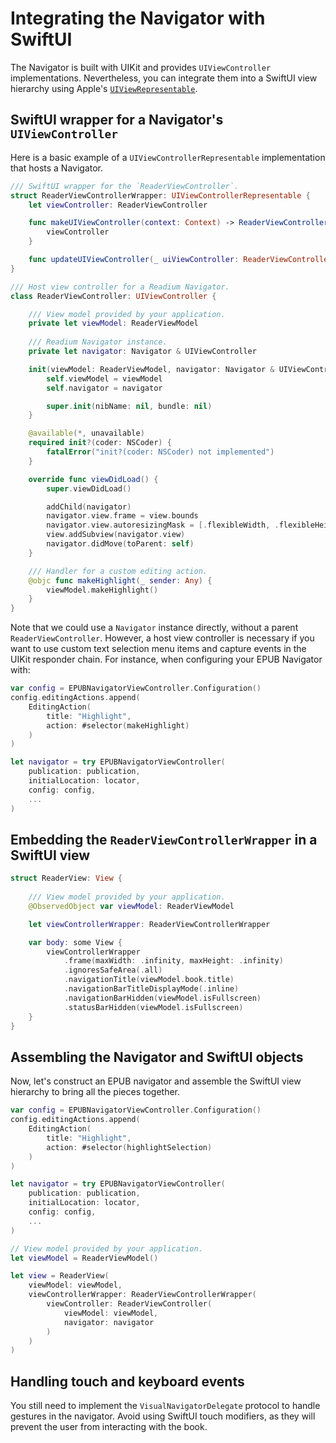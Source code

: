 # Integrating the Navigator with SwiftUI

The Navigator is built with UIKit and provides `UIViewController` implementations. Nevertheless, you can integrate them into a SwiftUI view hierarchy using Apple's [`UIViewRepresentable`](https://developer.apple.com/documentation/swiftui/uiviewrepresentable).

## SwiftUI wrapper for a Navigator's `UIViewController`

Here is a basic example of a `UIViewControllerRepresentable` implementation that hosts a Navigator.

```swift
/// SwiftUI wrapper for the `ReaderViewController`.
struct ReaderViewControllerWrapper: UIViewControllerRepresentable {
    let viewController: ReaderViewController

    func makeUIViewController(context: Context) -> ReaderViewController {
        viewController
    }

    func updateUIViewController(_ uiViewController: ReaderViewController, context: Context) {}
}

/// Host view controller for a Readium Navigator.
class ReaderViewController: UIViewController {

    /// View model provided by your application.
    private let viewModel: ReaderViewModel
    
    /// Readium Navigator instance.
    private let navigator: Navigator & UIViewController

    init(viewModel: ReaderViewModel, navigator: Navigator & UIViewController) {
        self.viewModel = viewModel
        self.navigator = navigator

        super.init(nibName: nil, bundle: nil)
    }

    @available(*, unavailable)
    required init?(coder: NSCoder) {
        fatalError("init?(coder: NSCoder) not implemented")
    }

    override func viewDidLoad() {
        super.viewDidLoad()

        addChild(navigator)
        navigator.view.frame = view.bounds
        navigator.view.autoresizingMask = [.flexibleWidth, .flexibleHeight]
        view.addSubview(navigator.view)
        navigator.didMove(toParent: self)
    }

    /// Handler for a custom editing action.
    @objc func makeHighlight(_ sender: Any) {
        viewModel.makeHighlight()
    }
}
```

Note that we could use a `Navigator` instance directly, without a parent `ReaderViewController`. However, a host view controller is necessary if you want to use custom text selection menu items and capture events in the UIKit responder chain. For instance, when configuring your EPUB Navigator with:

```swift
var config = EPUBNavigatorViewController.Configuration()
config.editingActions.append(
    EditingAction(
        title: "Highlight",
        action: #selector(makeHighlight)
    )
)

let navigator = try EPUBNavigatorViewController(
    publication: publication,
    initialLocation: locator,
    config: config,
    ...
)
```

## Embedding the `ReaderViewControllerWrapper` in a SwiftUI view

```swift
struct ReaderView: View {
    
    /// View model provided by your application.
    @ObservedObject var viewModel: ReaderViewModel

    let viewControllerWrapper: ReaderViewControllerWrapper

    var body: some View {
        viewControllerWrapper
            .frame(maxWidth: .infinity, maxHeight: .infinity)
            .ignoresSafeArea(.all)
            .navigationTitle(viewModel.book.title)
            .navigationBarTitleDisplayMode(.inline)
            .navigationBarHidden(viewModel.isFullscreen)
            .statusBarHidden(viewModel.isFullscreen)
    }
}
```

## Assembling the Navigator and SwiftUI objects

Now, let's construct an EPUB navigator and assemble the SwiftUI view hierarchy to bring all the pieces together.

```swift
var config = EPUBNavigatorViewController.Configuration()
config.editingActions.append(
    EditingAction(
        title: "Highlight",
        action: #selector(highlightSelection)
    )
)

let navigator = try EPUBNavigatorViewController(
    publication: publication,
    initialLocation: locator,
    config: config,
    ...
)

// View model provided by your application.
let viewModel = ReaderViewModel()

let view = ReaderView(
    viewModel: viewModel,
    viewControllerWrapper: ReaderViewControllerWrapper(
        viewController: ReaderViewController(
            viewModel: viewModel,
            navigator: navigator
        )
    )
)
```

## Handling touch and keyboard events

You still need to implement the `VisualNavigatorDelegate` protocol to handle gestures in the navigator. Avoid using SwiftUI touch modifiers, as they will prevent the user from interacting with the book.

